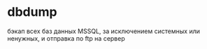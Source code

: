 # dbdump
бэкап всех баз данных MSSQL, за исключением системных или ненужных, и отправка по ftp на сервер
